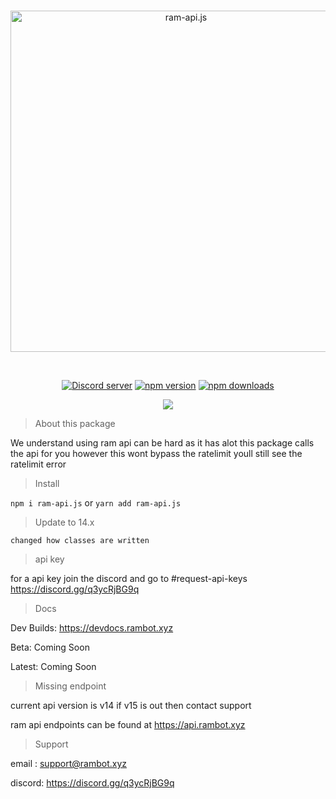 <div align="center">
  <br />
  <p>
    <a href="https://api.rambot.xyz"><img src="https://gamearoo.top/ram/ramapijs.png" width="546" alt="ram-api.js" /></a>
  </p>
  <br />
  <p>
    <a href="https://discord.gg/q3ycRjBG9q"><img src="https://img.shields.io/discord/1068088656377692170?color=5865F2&logo=discord&logoColor=white" alt="Discord server" /></a>
    <a href="https://www.npmjs.com/package/ram-api.js"><img src="https://img.shields.io/npm/v/ram-api.js.svg" alt="npm version" /></a>
    <a href="https://www.npmjs.com/package/ram-api.js"><img src="https://img.shields.io/npm/dt/ram-api.js.svg?maxAge=3600" alt="npm downloads" /></a>
    
  </p>
  <a href="https://nodei.co/npm/ram-api.js/"><img src="https://nodei.co/npm/ram-api.js.png?downloads=true&downloadRank=true&stars=true"></a>
</div>

> About this package

We understand using ram api can be hard as it has alot this package calls the api for you however this wont bypass the ratelimit youll still see the ratelimit error

> Install

`npm i ram-api.js` or `yarn add ram-api.js`

> Update to 14.x

```text
changed how classes are written
```

> api key

for a api key join the discord and go to #request-api-keys https://discord.gg/q3ycRjBG9q

> Docs

Dev Builds: https://devdocs.rambot.xyz

Beta: Coming Soon

Latest: Coming Soon

> Missing endpoint

current api version is v14 if v15 is out then contact support

ram api endpoints can be found at https://api.rambot.xyz

> Support

email : support@rambot.xyz

discord: https://discord.gg/q3ycRjBG9q
